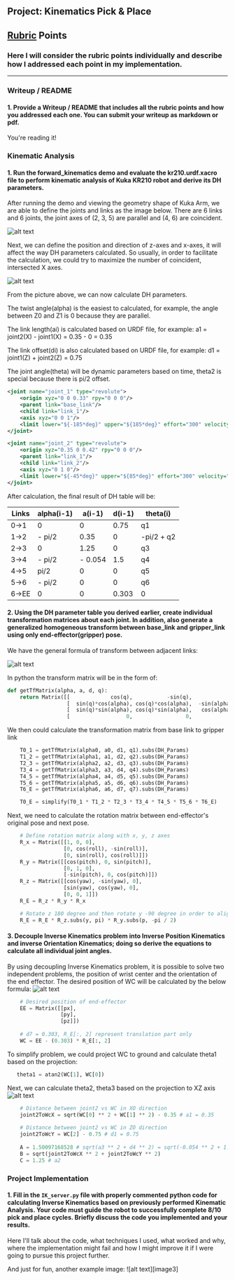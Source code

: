 ## Project: Kinematics Pick & Place

[//]: # (Image References)

[joints-links]: ./misc_images/joints-links.png
[calculate-DH]: ./misc_images/calculate-DH.png
[transform-formula]: ./misc_images/transform-formula.png
[wc]: ./misc_images/wc.png
[theta23]: ./misc_images/theta23.png

## [Rubric](https://review.udacity.com/#!/rubrics/972/view) Points
### Here I will consider the rubric points individually and describe how I addressed each point in my implementation.  

---
### Writeup / README

#### 1. Provide a Writeup / README that includes all the rubric points and how you addressed each one.  You can submit your writeup as markdown or pdf.  

You're reading it!

### Kinematic Analysis
#### 1. Run the forward_kinematics demo and evaluate the kr210.urdf.xacro file to perform kinematic analysis of Kuka KR210 robot and derive its DH parameters.

After running the demo and viewing the geometry shape of Kuka Arm, we are able to define the joints and links as the image below.
There are 6 links and 6 joints, the joint axes of (2, 3, 5) are parallel and (4, 6) are coincident.


![alt text][joints-links]

Next, we can define the position and direction of z-axes and x-axes, it will affect the way DH parameters calculated.
So usually, in order to facilitate the calculation, we could try to maximize the number of coincident, intersected X axes. 

![alt text][calculate-DH]

From the picture above, we can now calculate DH parameters. 

The twist angle(alpha) is the easiest to calculated, for example, the angle between Z0 and Z1 is 0 because they are parallel.

The link length(ai) is calculated based on URDF file, for example:
a1 = joint2(X) - joint1(X) = 0.35 - 0 = 0.35

The link offset(di) is also calculated based on URDF file, for example:
d1 = joint1(Z) + joint2(Z) = 0.75

The joint angle(theta) will be dynamic parameters based on time, theta2 is special because there is pi/2 offset.

```xml
<joint name="joint_1" type="revolute">
    <origin xyz="0 0 0.33" rpy="0 0 0"/>
    <parent link="base_link"/>
    <child link="link_1"/>
    <axis xyz="0 0 1"/>
    <limit lower="${-185*deg}" upper="${185*deg}" effort="300" velocity="${123*deg}"/>
</joint>
```
```xml
<joint name="joint_2" type="revolute">
    <origin xyz="0.35 0 0.42" rpy="0 0 0"/>
    <parent link="link_1"/>
    <child link="link_2"/>
    <axis xyz="0 1 0"/>
    <limit lower="${-45*deg}" upper="${85*deg}" effort="300" velocity="${115*deg}"/>
</joint>
```

After calculation, the final result of DH table will be:

Links | alpha(i-1) | a(i-1)  | d(i-1) | theta(i)
---   | ---------- | ------- | ------ | ---
0->1  | 0          | 0       | 0.75   | q1
1->2  | - pi/2     | 0.35    | 0      | -pi/2 + q2
2->3  | 0          | 1.25    | 0      | q3
3->4  | - pi/2     | - 0.054 | 1.5    | q4
4->5  | pi/2       | 0       | 0      | q5
5->6  | - pi/2     | 0       | 0      | q6
6->EE | 0          | 0       | 0.303  | 0

#### 2. Using the DH parameter table you derived earlier, create individual transformation matrices about each joint. In addition, also generate a generalized homogeneous transform between base_link and gripper_link using only end-effector(gripper) pose.

We have the general formula of transform between adjacent links:

![alt text][transform-formula]

In python the transform matrix will be in the form of:

```python
def getTfMatrix(alpha, a, d, q):
    return Matrix([[             cos(q),           -sin(q),            0,              a],
                   [  sin(q)*cos(alpha), cos(q)*cos(alpha),  -sin(alpha),  -sin(alpha)*d],
                   [  sin(q)*sin(alpha), cos(q)*sin(alpha),   cos(alpha),   cos(alpha)*d],
                   [                  0,                 0,            0,              1]])
```

We then could calculate the transformation matrix from base link to gripper link
```python
    T0_1 = getTfMatrix(alpha0, a0, d1, q1).subs(DH_Params)
    T1_2 = getTfMatrix(alpha1, a1, d2, q2).subs(DH_Params)
    T2_3 = getTfMatrix(alpha2, a2, d3, q3).subs(DH_Params)
    T3_4 = getTfMatrix(alpha3, a3, d4, q4).subs(DH_Params)
    T4_5 = getTfMatrix(alpha4, a4, d5, q5).subs(DH_Params)
    T5_6 = getTfMatrix(alpha5, a5, d6, q6).subs(DH_Params)
    T6_E = getTfMatrix(alpha6, a6, d7, q7).subs(DH_Params)

    T0_E = simplify(T0_1 * T1_2 * T2_3 * T3_4 * T4_5 * T5_6 * T6_E)
```
Next, we need to calculate the rotation matrix between end-effector's original pose and next pose.
```python
    # Define rotation matrix along with x, y, z axes
    R_x = Matrix([[1, 0, 0],
                  [0, cos(roll), -sin(roll)],
                  [0, sin(roll), cos(roll)]])
    R_y = Matrix([[cos(pitch), 0, sin(pitch)],
                  [0, 1, 0],
                  [-sin(pitch), 0, cos(pitch)]])
    R_z = Matrix([[cos(yaw), -sin(yaw), 0],
                  [sin(yaw), cos(yaw), 0],
                  [0, 0, 1]])
    R_E = R_z * R_y * R_x

    # Rotate z 180 degree and then rotate y -90 degree in order to align the different in orientation of gripper frame in URDF and DH parameters
    R_E = R_E * R_z.subs(y, pi) * R_y.subs(p, -pi / 2)
```

#### 3. Decouple Inverse Kinematics problem into Inverse Position Kinematics and inverse Orientation Kinematics; doing so derive the equations to calculate all individual joint angles.

By using decoupling Inverse Kinematics problem, it is possible to solve two independent problems, the position of wrist center and the orientation of the end effector.
The desired position of WC will be calculated by the below formula:
![alt text][wc]
```python
    # Desired position of end-effector
    EE = Matrix([[px], 
                 [py], 
                 [pz]])
                
    # d7 = 0.303, R_E[:, 2] represent translation part only
    WC = EE - (0.303) * R_E[:, 2] 
```
To simplify problem, we could project WC to ground and calculate theta1 based on the projection:
```python
   theta1 = atan2(WC[1], WC[0])
```
Next, we can calculate theta2, theta3 based on the projection to XZ axis
![alt text][theta23]
```python
    # Distance between joint2 vs WC in XO direction
    joint2ToWcX = sqrt(WC[0] ** 2 + WC[1] ** 2) - 0.35 # a1 = 0.35
    
    # Distance between joint2 vs WC in ZO direction
    joint2ToWcY = WC[2] - 0.75 # d1 = 0.75
    
    A = 1.50097168528 # sqrt(a3 ** 2 + d4 ** 2) = sqrt(-0.054 ** 2 + 1.5 ** 2)
    B = sqrt(joint2ToWcX ** 2 + joint2ToWcY ** 2)
    C = 1.25 # a2
```


### Project Implementation

#### 1. Fill in the `IK_server.py` file with properly commented python code for calculating Inverse Kinematics based on previously performed Kinematic Analysis. Your code must guide the robot to successfully complete 8/10 pick and place cycles. Briefly discuss the code you implemented and your results. 


Here I'll talk about the code, what techniques I used, what worked and why, where the implementation might fail and how I might improve it if I were going to pursue this project further.  


And just for fun, another example image:
![alt text][image3]


